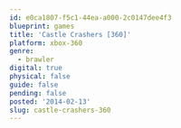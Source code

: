 ```yaml
---
id: e0ca1807-f5c1-44ea-a000-2c0147dee4f3
blueprint: games
title: 'Castle Crashers [360]'
platform: xbox-360
genre:
  - brawler
digital: true
physical: false
guide: false
pending: false
posted: '2014-02-13'
slug: castle-crashers-360
---
```

